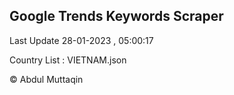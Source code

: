 

## Google Trends Keywords Scraper 
 
Last Update 28-01-2023 , 05:00:17

Country List :
VIETNAM.json



© Abdul Muttaqin 

